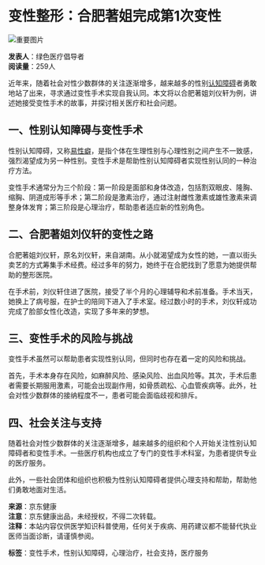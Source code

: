 # 变性整形：合肥著姐完成第1次变性

![重要图片](https://img11.360buyimg.com/imagetools/jfs/t1/216652/28/44676/1939/671a47bfF24f68785/7171269bc2c90112.png)

**发表人**：绿色医疗倡导者  
**阅读量**：259人  

近年来，随着社会对性少数群体的关注逐渐增多，越来越多的性别[认知障碍](https://cont.jd.com/wiki/disease/43602823628800)者勇敢地站了出来，寻求通过变性手术实现自我认同。本文将以合肥著姐刘仪轩为例，讲述她接受变性手术的故事，并探讨相关医疗和社会问题。

## 一、性别认知障碍与变性手术

性别认知障碍，又称[易性癖](https://cont.jd.com/wiki/disease/42779813089280)，是指个体在生理性别与心理性别之间产生不一致感，强烈渴望成为另一种性别。变性手术是帮助性别认知障碍者实现性别认同的一种治疗方法。

变性手术通常分为三个阶段：第一阶段是面部和身体改造，包括割双眼皮、隆胸、缩胸、阴道成形等手术；第二阶段是激素治疗，通过注射雌性激素或雄性激素来调整身体发育；第三阶段是心理治疗，帮助患者适应新的性别角色。

## 二、合肥著姐刘仪轩的变性之路

合肥著姐刘仪轩，原名刘仪轩，来自湖南。从小就渴望成为女性的她，一直以街头卖艺的方式筹集手术经费。经过多年的努力，她终于在合肥找到了愿意为她提供帮助的整形医院。

在手术前，刘仪轩住进了医院，接受了半个月的心理辅导和术前准备。手术当天，她换上了病号服，在护士的陪同下进入了手术室。经过数小时的手术，刘仪轩成功完成了脸部女性化改造，实现了多年来的梦想。

## 三、变性手术的风险与挑战

变性手术虽然可以帮助患者实现性别认同，但同时也存在着一定的风险和挑战。

首先，手术本身存在风险，如麻醉风险、感染风险、出血风险等。其次，手术后患者需要长期服用激素，可能会出现副作用，如骨质疏松、心血管疾病等。此外，社会对性少数群体的接纳程度不一，患者可能会面临歧视和排斥。

## 四、社会关注与支持

随着社会对性少数群体的关注逐渐增多，越来越多的组织和个人开始关注性别认知障碍者和变性手术。一些医疗机构也成立了专门的变性手术科室，为患者提供专业的医疗服务。

此外，一些社会团体和组织也积极为性别认知障碍者提供心理支持和帮助，帮助他们勇敢地面对生活。

**来源**：京东健康  
**注意**：京东健康出品，未经授权，不得二次转载。  
**注释**：本站内容仅供医学知识科普使用，任何关于疾病、用药建议都不能替代执业医师当面诊断，请谨慎参阅。  

**标签**：变性手术，性别认知障碍，心理治疗，社会支持，医疗服务